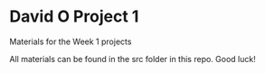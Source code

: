 # David O Project 1 
Materials for the Week 1 projects

All materials can be found in the src folder in this repo.
Good luck!
